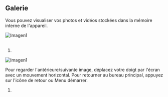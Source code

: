 ## Galerie

Vous pouvez visualiser vos photos et vidéos stockées dans la mémoire interne de l'appareil.

![Imagen1](http://static.energysistem.com/images/manuals/42235/5616888211a1b.jpg)  <br> <br>

1.

![Imagen1](http://static.energysistem.com/images/manuals/42235/561688872ae79.jpg)

Pour regarder l'antérieure/suivante image, déplacez votre doigt par l'écran avec un mouvement horizontal. Pour retourner au bureau principal, appuyez sur l'icône de retour ou Menu démarrer.


1.




